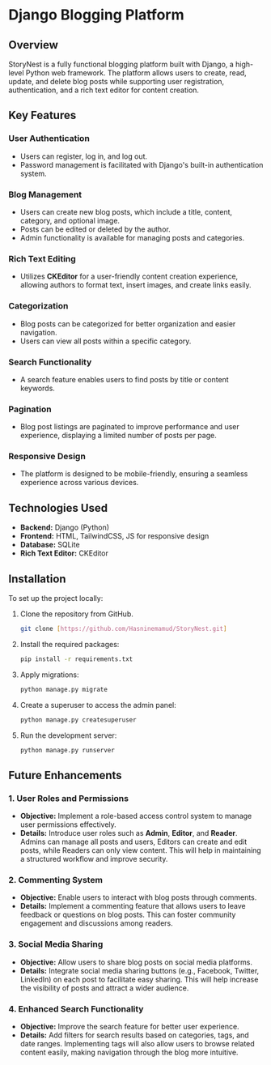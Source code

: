 # Django Blogging Platform

## Overview
StoryNest is a fully functional blogging platform built with Django, a high-level Python web framework. The platform allows users to create, read, update, and delete blog posts while supporting user registration, authentication, and a rich text editor for content creation.

## Key Features

### User Authentication
- Users can register, log in, and log out.
- Password management is facilitated with Django's built-in authentication system.

### Blog Management
- Users can create new blog posts, which include a title, content, category, and optional image.
- Posts can be edited or deleted by the author.
- Admin functionality is available for managing posts and categories.

### Rich Text Editing
- Utilizes **CKEditor** for a user-friendly content creation experience, allowing authors to format text, insert images, and create links easily.

### Categorization
- Blog posts can be categorized for better organization and easier navigation.
- Users can view all posts within a specific category.

### Search Functionality
- A search feature enables users to find posts by title or content keywords.

### Pagination
- Blog post listings are paginated to improve performance and user experience, displaying a limited number of posts per page.

### Responsive Design
- The platform is designed to be mobile-friendly, ensuring a seamless experience across various devices.

## Technologies Used
- **Backend:** Django (Python)
- **Frontend:** HTML, TailwindCSS, JS for responsive design
- **Database:** SQLite 
- **Rich Text Editor:** CKEditor

## Installation
To set up the project locally:

1. Clone the repository from GitHub.
   ```bash
   git clone [https://github.com/Hasninemamud/StoryNest.git]
2. Install the required packages:
   ```bash
   pip install -r requirements.txt
3. Apply migrations:
   ```bash
   python manage.py migrate
4. Create a superuser to access the admin panel:
   ```bash
   python manage.py createsuperuser
5. Run the development server:
   ```bash
   python manage.py runserver
## Future Enhancements

### 1. User Roles and Permissions
- **Objective:** Implement a role-based access control system to manage user permissions effectively.
- **Details:** Introduce user roles such as **Admin**, **Editor**, and **Reader**. Admins can manage all posts and users, Editors can create and edit posts, while Readers can only view content. This will help in maintaining a structured workflow and improve security.

### 2. Commenting System
- **Objective:** Enable users to interact with blog posts through comments.
- **Details:** Implement a commenting feature that allows users to leave feedback or questions on blog posts. This can foster community engagement and discussions among readers.

### 3. Social Media Sharing
- **Objective:** Allow users to share blog posts on social media platforms.
- **Details:** Integrate social media sharing buttons (e.g., Facebook, Twitter, LinkedIn) on each post to facilitate easy sharing. This will help increase the visibility of posts and attract a wider audience.

### 4. Enhanced Search Functionality
- **Objective:** Improve the search feature for better user experience.
- **Details:** Add filters for search results based on categories, tags, and date ranges. Implementing tags will also allow users to browse related content easily, making navigation through the blog more intuitive.


